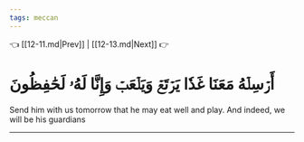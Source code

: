 ```yaml
---
tags: meccan
---
```


👈 [[12-11.md|Prev]] | [[12-13.md|Next]] 👉

# أَرۡسِلۡهُ مَعَنَا غَدٗا يَرۡتَعۡ وَيَلۡعَبۡ وَإِنَّا لَهُۥ لَحَٰفِظُونَ

Send him with us tomorrow that he may eat well and play. And indeed, we will be his guardians

---

